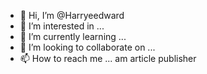 - 👋 Hi, I’m @Harryeedward
- 👀 I’m interested in ...
- 🌱 I’m currently learning ...
- 💞️ I’m looking to collaborate on ...
- 📫 How to reach me ...
 am article publisher
<!---
Harryeedward/Harryeedward is a ✨ special ✨ repository because its `README.md` (this file) appears on your GitHub profile.
You can click the Preview link to take a look at your changes.
--->
